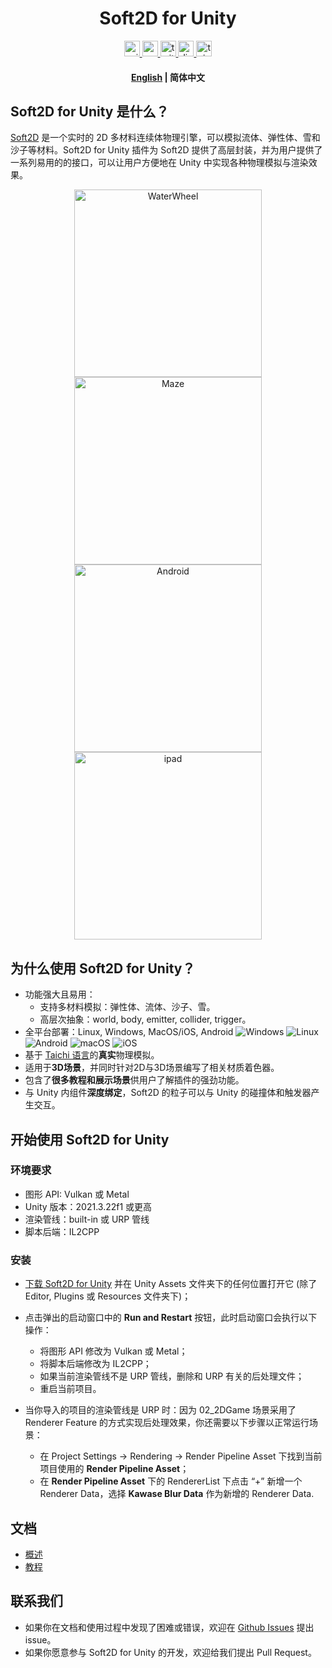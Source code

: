 
<h1 align="center">Soft2D for Unity</h1>

<div align="center">
  <a href="https://assetstore.unity.com/packages/slug/256549">
    <img src="http://img.shields.io/badge/-Unity%20Asset%20Store-feefff?style=for-the-badge&logo=unity&logoColor=000" height="25px" alt="unity logo" />
  </a>
  <a href="https://www.youtube.com/channel/UCUweEINecpOaM8HAKLvfBJA">
    <img src="https://img.shields.io/static/v1?message=Youtube&logo=youtube&label=&color=FF0000&logoColor=white&labelColor=&style=for-the-badge" height="25px" alt="youtube logo"  />
  </a>
  <a href=" https://twitter.com/soft2d_official">
    <img src="https://img.shields.io/static/v1?message=Twitter&logo=twitter&label=&color=1DA1F2&logoColor=white&labelColor=&style=for-the-badge" height="25px" alt="twitter logo"  />
  </a>
  <a href="https://discord.gg/JZwFWsuqKV">
    <img src="https://img.shields.io/static/v1?message=Discord&logo=discord&label=&color=5865F2&logoColor=white&labelColor=&style=for-the-badge" height="25px" alt="discord logo"  />
  </a>
  <a href="https://www.soft2d.tech/">
    <img src="https://img.shields.io/static/v1?message=Official%20Website&label=&color=FFC93C&style=for-the-badge" height="25px" alt="taichi logo" />
  </a>
</div>

<h4 align="center">
    <p>
        <a href="https://github.com/taichi-dev/soft2d-for-unity/#readme">English</a> |
        <b>简体中文</b> 
    </p>
</h4>

## Soft2D for Unity 是什么？

[Soft2D](https://www.soft2d.tech/) 是一个实时的 2D 多材料连续体物理引擎，可以模拟流体、弹性体、雪和沙子等材料。Soft2D for Unity 插件为 Soft2D 提供了高层封装，并为用户提供了一系列易用的的接口，可以让用户方便地在 Unity 中实现各种物理模拟与渲染效果。

<div align="center">
<img src="images/WaterWheel.gif" alt="WaterWheel" width="300px"> <img src="images/Maze.gif" alt="Maze" width="300px">
</div>
<div align="center">
<img src="images/android.gif" alt="Android" width="300px"> <img src="images/ipad.gif" alt="ipad" width="300px">
</div>


## 为什么使用 Soft2D for Unity？

- 功能强大且易用：
  - 支持多材料模拟：弹性体、流体、沙子、雪。
  - 高层次抽象：world, body, emitter, collider, trigger。
- 全平台部署：Linux, Windows, MacOS/iOS, Android
  ![Windows](http://img.shields.io/badge/-Windows-0078D6?style=flat-square&logo=windows&logoColor=fff)
  ![Linux](http://img.shields.io/badge/-Linux-FCC624?style=flat-square&logo=linux&logoColor=000)
  ![Android](http://img.shields.io/badge/-Android-3DDC84?style=flat-square&logo=android&logoColor=fff)
  ![macOS](http://img.shields.io/badge/-macOS-15171a?style=flat-square&logo=macos&logoColor=fff)
  ![iOS](http://img.shields.io/badge/-iOS-1f1f1f?style=flat-square&logo=ios&logoColor=fff)
- 基于 [Taichi 语言](https://github.com/taichi-dev/taichi)的**真实**物理模拟。
- 适用于**3D场景**，并同时针对2D与3D场景编写了相关材质着色器。
- 包含了**很多教程和展示场景**供用户了解插件的强劲功能。
- 与 Unity 内组件**深度绑定**，Soft2D 的粒子可以与 Unity 的碰撞体和触发器产生交互。

## 开始使用 Soft2D for Unity

### 环境要求

- 图形 API: Vulkan 或 Metal
- Unity 版本：2021.3.22f1 或更高
- 渲染管线：built-in 或 URP 管线
- 脚本后端：IL2CPP

### 安装

- [下载 Soft2D for Unity](https://github.com/taichi-dev/soft2d-for-unity/releases/download/v0.1.0/Soft2D.v0.1.0.7z) 并在 Unity Assets 文件夹下的任何位置打开它 (除了 Editor, Plugins 或 Resources 文件夹下)；
- 点击弹出的启动窗口中的 **Run and Restart** 按钮，此时启动窗口会执行以下操作：
  - 将图形 API 修改为 Vulkan 或 Metal；
  - 将脚本后端修改为 IL2CPP；
  - 如果当前渲染管线不是 URP 管线，删除和 URP 有关的后处理文件；
  - 重启当前项目。


- 当你导入的项目的渲染管线是 URP 时：因为 02_2DGame 场景采用了 Renderer Feature 的方式实现后处理效果，你还需要以下步骤以正常运行场景：
  - 在 Project Settings -> Rendering -> Render Pipeline Asset 下找到当前项目使用的 **Render Pipeline Asset**；
  - 在 **Render Pipeline Asset** 下的 RendererList 下点击 “+” 新增一个 Renderer Data，选择 **Kawase Blur Data** 作为新增的 Renderer Data.

## 文档

- [概述](https://github.com/taichi-dev/soft2d-for-unity/blob/main/Docs/Simplified_Chinese/Overview.md)
- [教程](https://github.com/taichi-dev/soft2d-for-unity/blob/main/Docs/Simplified_Chinese/Tutorials/Tutorial.md)

## 联系我们

- 如果你在文档和使用过程中发现了困难或错误，欢迎在 [Github Issues](https://github.com/taichi-dev/soft2d-for-unity/issues) 提出 issue。
- 如果你愿意参与 Soft2D for Unity 的开发，欢迎给我们提出 Pull Request。

